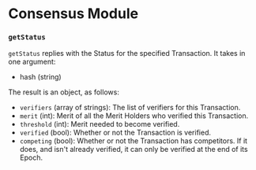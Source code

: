# Consensus Module

### `getStatus`

`getStatus` replies with the Status for the specified Transaction. It takes in one argument:
- hash (string)

The result is an object, as follows:
- `verifiers`  (array of strings): The list of verifiers for this Transaction.
- `merit`      (int):              Merit of all the Merit Holders who verified this Transaction.
- `threshold`  (int):              Merit needed to become verified.
- `verified`   (bool):             Whether or not the Transaction is verified.
- `competing` (bool):              Whether or not the Transaction has competitors. If it does, and isn't already verified, it can only be verified at the end of its Epoch.
